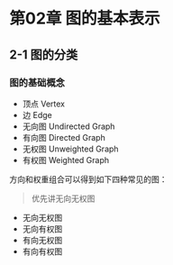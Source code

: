 # 第02章 图的基本表示

## 2-1 图的分类

### 图的基础概念

+ 顶点 Vertex
+ 边 Edge
+ 无向图 Undirected Graph
+ 有向图 Directed Graph
+ 无权图 Unweighted Graph
+ 有权图 Weighted Graph

方向和权重组合可以得到如下四种常见的图：

> 优先讲无向无权图

+ 无向无权图
+ 无向有权图
+ 有向无权图
+ 有向有权图
